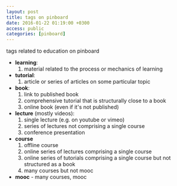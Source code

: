 ```yaml
---
layout: post
title: tags on pinboard
date: 2016-01-22 01:19:00 +0300
access: public
categories: [pinboard]
---
```


tags related to education on pinboard

<!-- more -->

- **learning**:
  1. material related to the process or mechanics of learning
- **tutorial**:
  1. article or series of articles on some particular topic
- **book**:
  1. link to published book
  2. comprehensive tutorial that is structurally close to a book
  3. online book (even if it's not published)
- **lecture** (mostly videos):
  1. single lecture (e.g. on youtube or vimeo)
  2. series of lectures not comprising a single course
  3. conference presentation
- **course**
  1. offline course
  2. online series of lectures comprising a single course
  3. online series of tutorials comprising a single course
     but not structured as a book
  4. many courses but not mooc
- **mooc** - many courses, mooc
